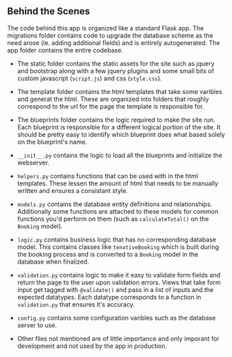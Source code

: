 ## Behind the Scenes
The code behind this app is organized like a standard Flask app.  The migrations folder contains code to upgrade the database scheme as the need arose (ie. adding additional fields) and is entirely autogenerated.  The app folder contains the entire codebase.  

* The static folder contains the static assets for the site such as jquery and bootstrap along with a few jquery plugins and some small bits of custom javascript (`script.js`) and css (`style.css`).  

* The template folder contains the html templates that take some varibles and generat the html.  These are organized into folders that roughly correspond to the url for the page the template is responsible for. 

* The blueprints folder contains the logic required to make the site run. Each blueprint is responsible for a different logical portion of the site.  It should be pretty easy to identify which blueprint does what based solely on the blueprint's name.  

* `__init__.py` contains the logic to load all the blueprints and initialize the webserver.  

* `helpers.py` contains functions that can be used with in the html templates.  These lessen the amount of html that needs to be manually written and ensures a consistant style.  

* `models.py` contains the database entity definitions and relationships.  Additionally some functions are attached to these models for common functions you'd perform on them (such as `calculateTotal()` on the `Booking` model).

* `logic.py` contains business logic that has no corresponding database model.  This contains classes like `tenativeBooking` which is built during the booking process and is converted to a `Booking` model in the database when finalized.  

* `validation.py` contains logic to make it easy to validate form fields and return the page to the user upon validation errors.  Views that take form input get tagged with `@validate()` and pass in a list of inputs and the expected datatypes.  Each datatype corresponds to a function in `validation.py` that ensures it's accuracy.  

* `config.py` contains some configuration varibles such as the database server to use.

* Other files not mentioned are of little importance and only imporant for development and not used by the app in production.  
